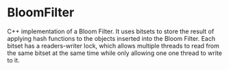 # BloomFilter
C++ implementation of a Bloom Filter. It uses bitsets to store the result of applying hash functions to the objects inserted into the Bloom Filter. Each bitset has a readers-writer lock, which allows multiple threads to read from the same bitset at the same time while only allowing one one thread to write to it. 
